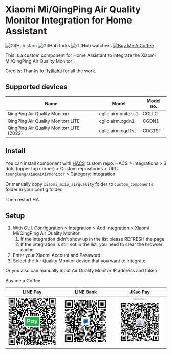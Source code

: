 # Xiaomi Mi/QingPing Air Quality Monitor Integration for Home Assistant

![GitHub stars](https://img.shields.io/github/stars/tsunglung/XiaomiAirMonitor)
![GitHub forks](https://img.shields.io/github/forks/tsunglung/XiaomiAirMonitor)
![GitHub watchers](https://img.shields.io/github/watchers/tsunglung/XiaomiAirMonitor)
<a href="https://www.buymeacoffee.com/tsunglung" target="_blank"><img src="https://cdn.buymeacoffee.com/buttons/default-orange.png" alt="Buy Me A Coffee" height="30" width="120"></a>

This is a custom component for Home Assistant to integrate the Xiaomi Mi/QingPing Air Quality Monitor .

Credits: Thanks to [Rytilahti](https://github.com/rytilahti/python-miio) for all the work.

## Supported devices

| Name                        | Model                  | Model no. |
| --------------------------- | ---------------------- | --------- |
| QingPing Air Quality Monitorr | cgllc.airmonitor.s1       | CGLLC |
| QingPing Air Quality Monitorr LITE | cgllc.airm.cgdn1          | CGDN1 |
| QingPing Air Quality Monitorr LITE (2022) | cgllc.airm.cgd1st | CDG1ST |


## Install

You can install component with [HACS](https://hacs.xyz/) custom repo: HACS > Integrations > 3 dots (upper top corner) > Custom repositories > URL: `tsunglung/XiaomiAirMonitor` > Category: Integration

Or manually copy `xiaomi_miio_airquality` folder to `custom_components` folder in your config folder.

Then restart HA.

## Setup


1. With GUI. Configuration > Integration > Add Integration > Xiaomi Mi/QingPing Air Quality Monitor
   1. If the integration didn't show up in the list please REFRESH the page
   2. If the integration is still not in the list, you need to clear the browser cache.
2. Enter your Xiaomi Account and Password
3. Select the Air Quality Monitor device that you want to integrate.

Or you also can manually input Air Quality Monitor IP address and token

Buy me a Coffee

|  LINE Pay | LINE Bank | JKao Pay |
| :------------: | :------------: | :------------: |
|![LINE Pay](linepay.jpg "LINE Pay")|![Line Bank](linebank.jpg "Line Bank") |![Jko Pay](jkopay.jpg "Jko Pay") |
